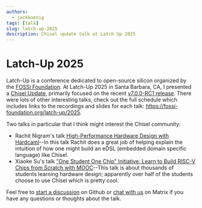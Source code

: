 ```yaml
---
authors:
  - jackkoenig
tags: [talk]
slug: latch-up-2025
description: Chisel update talk at Latch Up 2025
---
```


# Latch-Up 2025

Latch-Up is a conference dedicated to open-source silicon organized by the [FOSSi Foundation](https://fossi-foundation.org).
At Latch-Up 2025 in Santa Barbara, CA,
I presented a [Chisel Update](https://www.youtube.com/watch?v=zbQGQR4MLds), primarily focused on the recent [v7.0.0-RC1 release](https://github.com/chipsalliance/chisel/releases/tag/v7.0.0-RC1).
There were lots of other interesting talks, check out the full schedule which includes links to the recordings and slides for each talk: https://fossi-foundation.org/latch-up/2025.

Two talks in particular that I think might interest the Chisel community:
* Rachit Nigram's talk [High-Performance Hardware Design with Hardcaml](https://www.youtube.com/watch?v=dzk_4rz23tE)--In this talk Rachit does a great job of helping explain the intuition of how one might build an eDSL (embedded domain specific language) like Chisel.
* Xiaoke Su's talk ["One Student One Chip" Initiative: Learn to Build RISC-V Chips from Scratch with MOOC](https://www.youtube.com/watch?v=b-LbD8Vq16k)--This talk is about thousands of students learning hardware design; apparently over half of the students choose to use Chisel which is pretty cool.

Feel free to [start a discussion](https://github.com/chipsalliance/chisel/discussions) on Github or [chat with us](https://matrix.to/#/#chisel:matrix.org) on Matrix if you have any questions or thoughts about the talk.


